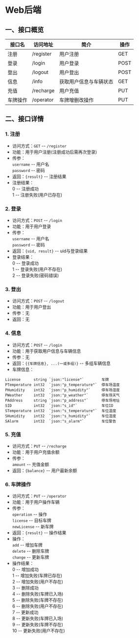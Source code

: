 # Web后端

## 一、接口概览
|  接口名  |  访问地址  | 简介 | 操作 |
|  ----  | ----  | ---- | ---- |
| 注册  | /register | 用户注册 | GET |
| 登录  | /login | 用户登录 | POST |
| 登出  | /logout | 用户登出 | POST |
| 信息  | /info | 获取用户信息与车辆状态 | GET |
| 充值  | /recharge | 用户充值 | PUT |
| 车牌操作 | /operator | 车牌增删改操作 | PUT |

## 二、接口详情
### 1. 注册
* 访问方式：`GET` -- `/register`
* 功能：用于用户注册(注册成功后需再次登录)
* 传参：
<br> `username` -- 用户名
<br> `password` -- 密码
* 返回：`{result}` -- 注册结果
* 注册结果：
<br>0 -- 注册成功
<br>1 -- 注册失败(用户已存在)
### 2. 登录
* 访问方式：`POST` -- `/login`
* 功能：用于用户登录
* 传参：
<br> `username` -- 用户名
<br> `password` -- 密码
* 返回：`{uid, result}` -- uid与登录结果
* 登录结果：
<br>0 -- 登录成功
<br>1 -- 登录失败(用户不存在)
<br>2 -- 登录失败(密码错误)
### 3. 登出
* 访问方式：`POST` -- `/logout`
* 功能：用于用户登出
* 传参：无
* 返回：无
### 4. 信息
* 访问方式：`POST` -- `/login`
* 功能：用于获取用户信息与车辆信息
* 传参：无
* 返回：`{{车牌信息}, ...(一或多组)}` -- 多组车辆信息
* 车牌信息：
```
License      string `json:"license"`        车牌
PTemperature int32  `json:"p_temperature"`  停车场温度
PHumidity    int32  `json:"p_humidity"`     停车场湿度
PWeather     int32  `json:"p_weather"`      停车场天气
PAddress     string `json:"p_address"`      停车场地址
SID          int32  `json:"s_id"`           车位ID
STemperature int32  `json:"s_temperature"`  车位温度
SHumidity    int32  `json:"s_humidity"`     车位湿度
SAlarm       int32  `json:"s_alarm"`        车位警告
```

### 5. 充值
* 访问方式：`PUT` -- `/recharge`
* 功能：用于用户充值余额
* 传参：
<br> `amount` -- 充值金额
* 返回：`{balance}` -- 用户最新余额
### 6. 车牌操作
* 访问方式：`PUT` -- `/operator`
* 功能：用于用户操作车辆
* 传参：
<br> `operation` -- 操作
<br> `license` -- 目标车牌
<br> `newLicense` -- 新车牌
* 返回：`{result}` -- 操作结果
* 操作：
<br> `add` -- 增加车牌
<br> `delete` -- 删除车牌
<br> `change` -- 更新车牌
* 操作结果：
<br>0 -- 增加成功
<br>1 -- 增加失败(车牌已存在)
<br>2 -- 增加失败(用户不存在)
<br>3 -- 删除成功
<br>4 -- 删除失败(车牌已入场)
<br>5 -- 删除失败(车牌不存在)
<br>6 -- 删除失败(用户不存在)
<br>7 -- 更新成功
<br>8 -- 更新失败(车牌已入场)
<br>9 -- 更新失败(车牌不存在)
<br>10 -- 更新失败(用户不存在)